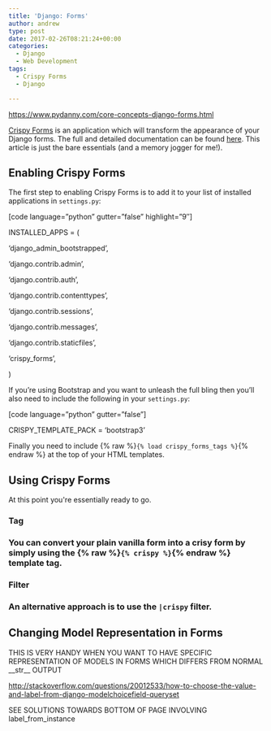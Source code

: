 ```yaml
---
title: 'Django: Forms'
author: andrew
type: post
date: 2017-02-26T08:21:24+00:00
categories:
  - Django
  - Web Development
tags:
  - Crispy Forms
  - Django

---
```



https://www.pydanny.com/core-concepts-django-forms.html



[Crispy Forms][1] is an application which will transform the appearance of your Django forms. The full and detailed documentation can be found [here][2]. This article is just the bare essentials (and a memory jogger for me!).

## Enabling Crispy Forms

The first step to enabling Crispy Forms is to add it to your list of installed applications in `settings.py`:
  
[code language=&#8221;python&#8221; gutter=&#8221;false&#8221; highlight=&#8221;9&#8243;]
  
INSTALLED_APPS = (
      
&#8216;django\_admin\_bootstrapped&#8217;,
      
&#8216;django.contrib.admin&#8217;,
      
&#8216;django.contrib.auth&#8217;,
      
&#8216;django.contrib.contenttypes&#8217;,
      
&#8216;django.contrib.sessions&#8217;,
      
&#8216;django.contrib.messages&#8217;,
      
&#8216;django.contrib.staticfiles&#8217;,
      
&#8216;crispy_forms&#8217;,
  
)
  


If you&#8217;re using Bootstrap and you want to unleash the full bling then you&#8217;ll also need to include the following in your `settings.py`:
  
[code language=&#8221;python&#8221; gutter=&#8221;false&#8221;]
  
CRISPY\_TEMPLATE\_PACK = &#8216;bootstrap3&#8217;
  


Finally you need to include {% raw %}`{% load crispy_forms_tags %}`{% endraw %} at the top of your HTML templates.

## Using Crispy Forms

At this point you're essentially ready to go. 

### Tag
  


### You can convert your plain vanilla form into a crisy form by simply using the {% raw %}`{% crispy %}`{% endraw %} template tag.

### Filter
  


### An alternative approach is to use the `|crispy` filter.

## Changing Model Representation in Forms

THIS IS VERY HANDY WHEN YOU WANT TO HAVE SPECIFIC REPRESENTATION OF MODELS IN FORMS WHICH DIFFERS FROM NORMAL \_\_str\_\_ OUTPUT

http://stackoverflow.com/questions/20012533/how-to-choose-the-value-and-label-from-django-modelchoicefield-queryset

SEE SOLUTIONS TOWARDS BOTTOM OF PAGE INVOLVING label\_from\_instance

 [1]: https://github.com/django-crispy-forms/django-crispy-forms
 [2]: http://django-crispy-forms.readthedocs.io/en/latest/
